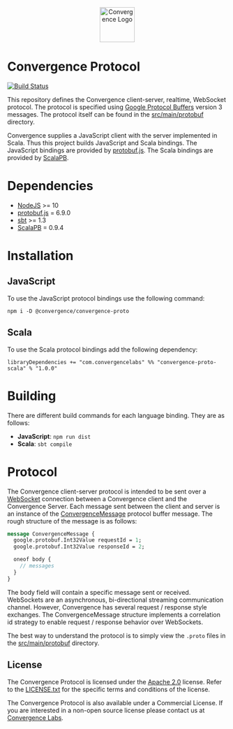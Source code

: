 <div align="center">
  <img alt="Convergence Logo" height="80" src="https://convergence.io/assets/img/convergence-logo.png" >
</div>

# Convergence Protocol
[![Build Status](https://travis-ci.org/convergencelabs/convergence-proto.svg?branch=master)](https://travis-ci.org/convergencelabs/convergence-proto)

This repository defines the Convergence client-server, realtime, WebSocket protocol.  The protocol is specified using [Google Protocol Buffers](https://developers.google.com/protocol-buffers) version 3 messages. The protocol itself can be found in the [src/main/protobuf](src/main/protobuf) directory. 

Convergence supplies a JavaScript client with the server implemented in Scala. Thus this project builds JavaScript and Scala bindings.  The JavaScript bindings are provided by [protobuf.js](https://github.com/protobufjs/protobuf.js). The Scala bindings are provided by [ScalaPB](https://scalapb.github.io/).

# Dependencies
* [NodeJS](https://nodejs.org/) >= 10
* [protobuf.js](https://github.com/protobufjs/protobuf.js) = 6.9.0
* [sbt](https://www.scala-sbt.org/) >= 1.3
* [ScalaPB](https://scalapb.github.io/) = 0.9.4

# Installation

## JavaScript
To use the JavaScript protocol bindings use the following command:
```shell
npm i -D @convergence/convergence-proto
```

## Scala
To use the Scala protocol bindings add the following dependency:

```shell
libraryDependencies += "com.convergencelabs" %% "convergence-proto-scala" % "1.0.0"
```

# Building
There are different build commands for each language binding. They are as follows:

* **JavaScript**: `npm run dist`
* **Scala**: `sbt compile`

# Protocol
The Convergence client-server protocol is intended to be sent over a [WebSocket](https://en.wikipedia.org/wiki/WebSocket) connection between a Convergence client and the Convergence Server. Each message sent between the client and server is an instance of the [ConvergenceMessage](src/main/protobuf/convergenceMessage.proto) protocol buffer message. The rough structure of the message is as follows:

```proto
message ConvergenceMessage {
  google.protobuf.Int32Value requestId = 1;
  google.protobuf.Int32Value responseId = 2;

  oneof body {
    // messages
  }
}
``` 
The body field will contain a specific message sent or received. WebSockets are an asynchronous, bi-directional streaming communication channel. However, Convergence has several request / response style exchanges. The ConvergenceMessage structure implements a correlation id strategy to enable request / response behavior over WebSockets.

The best way to understand the protocol is to simply view the `.proto` files in the [src/main/protobuf](src/main/protobuf) directory.

## License
The Convergence Protocol is licensed under the [Apache 2.0](LICENSE) license. Refer to the [LICENSE.txt](LICENSE) for the specific terms and conditions of the license.

The Convergence Protocol is also available under a Commercial License. If you are interested in a non-open source license please contact us at [Convergence Labs](https://convergencelabs.com).
